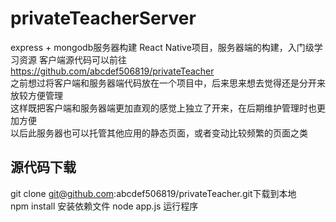 # privateTeacherServer
express + mongodb服务器构建
React Native项目，服务器端的构建，入门级学习资源 
客户端源代码可以前往 https://github.com/abcdef506819/privateTeacher  
之前想过将客户端和服务器端代码放在一个项目中，后来思来想去觉得还是分开来放较方便管理  
这样既把客户端和服务器端更加直观的感觉上独立了开来，在后期维护管理时也更加方便  
以后此服务器也可以托管其他应用的静态页面，或者变动比较频繁的页面之类
## 源代码下载
git clone git@github.com:abcdef506819/privateTeacher.git下载到本地  
npm install 安装依赖文件
node app.js 运行程序
